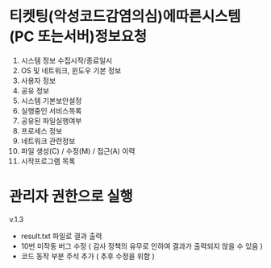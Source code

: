 # 티켓팅(악성코드감염의심)에따른시스템(PC 또는서버)정보요청
  1. 시스템 정보 수집시작/종료일시
  2. OS 및 네트워크, 윈도우 기본 정보
  3. 사용자 정보
  4. 공유 정보
  5. 시스템 기본보안설정
  6. 실행중인 서비스목록
  7. 공유된 파일실행여부
  8. 프로세스 정보
  9. 네트워크 관련정보
  10. 파일 생성(C) / 수정(M) / 접근(A) 이력
  11. 시작프로그램 목록


# 관리자 권한으로 실행


v.1.3
- result.txt 파일로 결과 출력
- 10번 미작동 버그 수정 ( 감사 정책의 유무로 인하여 결과가 출력되지 않을 수 있음 )
- 코드 동작 부분 주석 추가 ( 추후 수정을 위함 )

